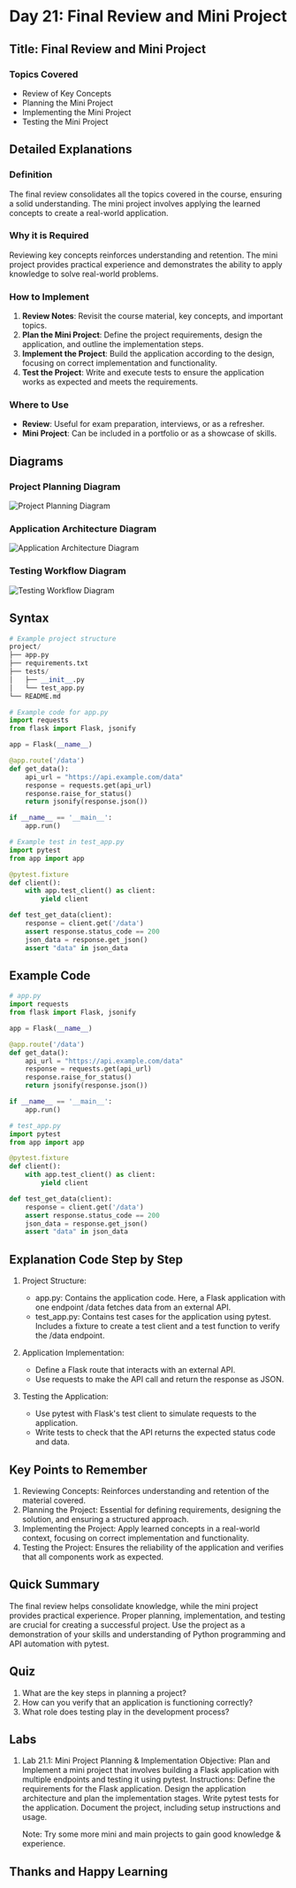 # Day 21: Final Review and Mini Project

## Title: Final Review and Mini Project

### Topics Covered
- Review of Key Concepts
- Planning the Mini Project
- Implementing the Mini Project
- Testing the Mini Project

## Detailed Explanations

### Definition
The final review consolidates all the topics covered in the course, ensuring a solid understanding. The mini project involves applying the learned concepts to create a real-world application.

### Why it is Required
Reviewing key concepts reinforces understanding and retention. The mini project provides practical experience and demonstrates the ability to apply knowledge to solve real-world problems.

### How to Implement
1. **Review Notes**: Revisit the course material, key concepts, and important topics.
2. **Plan the Mini Project**: Define the project requirements, design the application, and outline the implementation steps.
3. **Implement the Project**: Build the application according to the design, focusing on correct implementation and functionality.
4. **Test the Project**: Write and execute tests to ensure the application works as expected and meets the requirements.

### Where to Use
- **Review**: Useful for exam preparation, interviews, or as a refresher.
- **Mini Project**: Can be included in a portfolio or as a showcase of skills.

## Diagrams

### Project Planning Diagram
![Project Planning Diagram](images/project_planning.png)

### Application Architecture Diagram
![Application Architecture Diagram](images/application_architecture.png)

### Testing Workflow Diagram
![Testing Workflow Diagram](images/testing_workflow.png)

## Syntax
```python
# Example project structure
project/
├── app.py
├── requirements.txt
├── tests/
│   ├── __init__.py
│   └── test_app.py
└── README.md

# Example code for app.py
import requests
from flask import Flask, jsonify

app = Flask(__name__)

@app.route('/data')
def get_data():
    api_url = "https://api.example.com/data"
    response = requests.get(api_url)
    response.raise_for_status()
    return jsonify(response.json())

if __name__ == '__main__':
    app.run()

# Example test in test_app.py
import pytest
from app import app

@pytest.fixture
def client():
    with app.test_client() as client:
        yield client

def test_get_data(client):
    response = client.get('/data')
    assert response.status_code == 200
    json_data = response.get_json()
    assert "data" in json_data
```

## Example Code
```python
# app.py
import requests
from flask import Flask, jsonify

app = Flask(__name__)

@app.route('/data')
def get_data():
    api_url = "https://api.example.com/data"
    response = requests.get(api_url)
    response.raise_for_status()
    return jsonify(response.json())

if __name__ == '__main__':
    app.run()

# test_app.py
import pytest
from app import app

@pytest.fixture
def client():
    with app.test_client() as client:
        yield client

def test_get_data(client):
    response = client.get('/data')
    assert response.status_code == 200
    json_data = response.get_json()
    assert "data" in json_data
```

## Explanation Code Step by Step
1. Project Structure:

	- app.py: Contains the application code. Here, a Flask application with one endpoint /data fetches data from an external API.
	- test_app.py: Contains test cases for the application using pytest. Includes a fixture to create a test client and a test function to verify the /data endpoint.
2. Application Implementation:

	- Define a Flask route that interacts with an external API.
	- Use requests to make the API call and return the response as JSON.
3. Testing the Application:

	- Use pytest with Flask's test client to simulate requests to the application.
	- Write tests to check that the API returns the expected status code and data.
## Key Points to Remember
1. Reviewing Concepts: Reinforces understanding and retention of the material covered.
2. Planning the Project: Essential for defining requirements, designing the solution, and ensuring a structured approach.
3. Implementing the Project: Apply learned concepts in a real-world context, focusing on correct implementation and functionality.
4. Testing the Project: Ensures the reliability of the application and verifies that all components work as expected.

## Quick Summary
The final review helps consolidate knowledge, while the mini project provides practical experience. Proper planning, implementation, and testing are crucial for creating a successful project. Use the project as a demonstration of your skills and understanding of Python programming and API automation with pytest.

## Quiz
1. What are the key steps in planning a project?
2. How can you verify that an application is functioning correctly?
3. What role does testing play in the development process?

## Labs
1. Lab 21.1: Mini Project Planning & Implementation
	Objective: Plan and Implement a mini project that involves building a Flask application with multiple endpoints and testing it using pytest.
	Instructions:
	Define the requirements for the Flask application.
	Design the application architecture and plan the implementation stages.
	Write pytest tests for the application.
	Document the project, including setup instructions and usage.
	
	Note: Try some more mini and main projects to gain good knowledge & experience. 
## Thanks and Happy Learning
